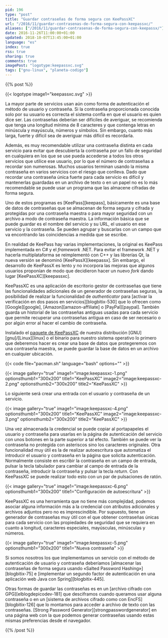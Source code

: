 ```yaml
---
pid: 196
type: "post"
title: "Guardar contraseñas de forma segura con KeePassXC"
url: "/2016/11/guardar-contrasenas-de-forma-segura-con-keepassxc/"
aliases: ["/2016/11/guardar-contrasenas-de-forma-segura-con-keepassx/"]
date: 2016-11-26T11:00:00+01:00
updated: 2018-10-07T13:45:00+01:00
language: "es"
index: true
rss: true
sharing: true
comments: true
imagePost: "logotype:keepassxc.svg"
tags: ["gnu-linux", "planeta-codigo"]
---
```


{{% post %}}

{{< logotype image1="keepassxc.svg" >}}

La mayor parte de servicios usan aún como forma de autenticación el método de usuario y contraseña. Si la contraseña proporcionada conocida solo por su usuario es correcta el sistema confía en que el usuario es quien dice ser. Las contraseñas deberían ser difíciles de averiguar, se recomienda que tenga una longitud mínima de 8 caracteres y que contenga letras en minúscula y mayúscula, números y símbolos. Sin embargo, cuanto más larga, fuerte y difícil sea de averiguar más difícil es recordarla.

Además, es muy recomendable utilizar una contraseña distinta en cada servicio para evitar que descubierta la contraseña por un fallo de seguridad en cualquiera en los que se use pueda accederse a todos los otros servicios que utilice ese usuario, por lo que el número de contraseñas a recordar son numerosas. Muchos usuarios terminan usando la misma contraseña en varios servicios con el riesgo que conlleva. Dado que recordar una contraseña única fuerte para cada servicio es difícil y mantenerlas guardadas en un archivo de texto o en un papel no es lo más recomendable se puede usar un programa que las almacene cifradas de forma segura.

Uno de estos programas es [KeePass][keepass], básicamente es una base de datos de contraseñas que se almacenan de forma segura y cifrada y protegidas por una contraseña maestra o para mayor seguridad con un archivo a modo de contraseña maestra. La información básica que se puede guardar es el nombre del servicio y su URL, el usuario en ese servicio y la contraseña. Se pueden agrupar y buscarlas con un campo que va encontrando las coincidencias a medida que se escribe.

En realidad de KeePass hay varias implementaciones, la original es KeePass implementada en C# y el _framework_ .NET. Para evitar el framework .NET y hacerla multiplataforma se reimplementó con C++ y las librerías Qt, la nueva versión se denominó [KeePassX][keepassx]. Sin embargo, el desarrollo de KeePassX es lento y no incorpora las mejoras que algunos usuarios proponían de modo que decidieron hacer un nuevo _fork_ dando lugar [KeePassXC][keepassxc]. 

KeePassXC es una aplicación de escritorio gestor de contraseñas que tiene las funcionalidades adicionales de un generador de contraseñas seguras, la posibilidad de realizar la funcionalidad de _authenticator_ para [activar la verificación en dos pasos en servicios][blogbitix-530] que lo ofrecen como [Google][google], [Amazon][amazon-affiliate] o [PayPal][paypal]. También guarda un historial de las contraseñas antiguas usadas para cada servicio que permite recuperar una contraseñas antigua en caso de ser necesario o por algún error al hacer el cambio de contraseña.

Instalado el [paquete de KeePassXC](https://www.archlinux.org/packages/community/x86_64/keepassxc/) de nuestra distribución [GNU][gnu]/[Linux][linux] o el binario para nuestro sistema operativo lo primero que deberemos hacer es crear una base de datos que protegeremos con una contraseña maestra, se puede guardar la base de datos en un archivo en cualquier ubicación.

{{< code file="pacman.sh" language="bash" options="" >}}

{{< image
    gallery="true"
    image1="image:keepassxc-1.png" optionsthumb1="300x200" title1="KeePassXC"
    image2="image:keepassxc-2.png" optionsthumb2="300x200" title2="KeePassXC" >}}

Lo siguiente será crear una entrada con el usuario y contraseña de un servicio.

{{< image
    gallery="true"
    image1="image:keepassxc-4.png" optionsthumb1="300x200" title1="KeePassXC"
    image2="image:keepassxc-3.png" optionsthumb2="300x200" title2="KeePassXC" >}}

Una vez almacenada la credencial se puede copiar al portapapeles el usuario y contraseña para usarlas en la página de autenticación del servicio con unos botones en la parte superior a tal efecto. También se puede ver la contraseña no protegida con asteriscos sino los caracteres originales. Otra funcionalidad muy útil es la de realizar autoescritura que automatiza el introducir el usuario y contraseña en la página que solicita autenticación. Normalmente consiste en escribir la contraseña en un campo de entrada, pulsar la tecla tabulador para cambiar al campo de entrada de la contraseña, introducir la contraseña y pulsar la tecla _return_. Con KeePassXC se puede realizar todo esto con un par de pulsaciones de ratón.

{{< image
    gallery="true"
    image1="image:keepassxc-6.png" optionsthumb1="300x200" title1="Configuración de autoescritura" >}}

KeePassXC es una herramienta que no tiene más complejidad, podemos asociar alguna información más a la credencial con atributos adicionales y archivos adjuntos pero no es imprescindible. Por supuesto, tiene un generador de contraseñas muy útil con el que obtener contraseñas únicas para cada servicio con las propiedades de seguridad que se requiera en cuanto a longitud, caracteres especiales, mayúsculas, minúsculas y números.

{{< image
    gallery="true"
    image1="image:keepassxc-5.png" optionsthumb1="300x200" title1="Nueva contraseña" >}}

Si somos nosotros los que implementamos un servicio con el método de autenticación de usuario y contraseña deberíamos [almacenar las contraseñas de forma segura usando «Salted Password Hashing»][blogbitix-75] e [implementar un segundo factor de autenticación en una aplicación web Java con Spring][blogbitix-445].

Otras formas de guardar las contraseñas es en un [archivo cifrado con GPG][elblogdepicodev-181] que desciframos cuando queramos usar alguna contraseña o en un [sistema de archivos cifrado como con EncFS][blogbitix-126] que lo montamos para acceder a archivo de texto con las contraseñas. [Strong Password Generator][strongpasswordgenerator] en una página web con la que podemos generar contraseñas usando estas mismas preferencias desde el navegador.

{{% /post %}}

